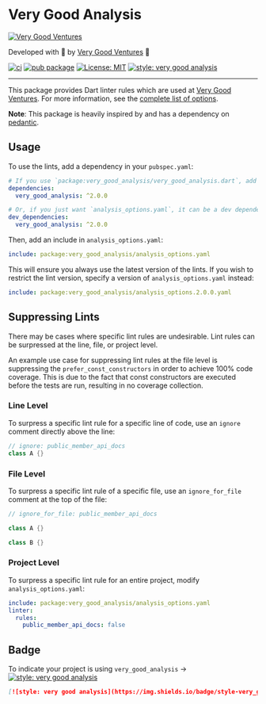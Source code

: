 # Very Good Analysis

[![Very Good Ventures](https://raw.githubusercontent.com/VeryGoodOpenSource/very_good_analysis/main/assets/vgv_logo.png)](https://verygood.ventures)

Developed with 💙 by [Very Good Ventures](https://verygood.ventures) 🦄

[![ci](https://github.com/VeryGoodOpenSource/very_good_analysis/workflows/ci/badge.svg)](https://github.com/VeryGoodOpenSource/very_good_analysis/actions)
[![pub package](https://img.shields.io/pub/v/very_good_analysis.svg)](https://pub.dartlang.org/packages/very_good_analysis)
[![License: MIT](https://img.shields.io/badge/license-MIT-blue.svg)](https://opensource.org/licenses/MIT)
[![style: very good analysis][badge]][badge_link]

---

This package provides Dart linter rules which are used at [Very Good Ventures](https://verygood.ventures). For more information, see the [complete list of options](https://github.com/VeryGoodOpenSource/very_good_analysis/blob/main/analysis_options.yaml).

**Note**: This package is heavily inspired by and has a dependency on [pedantic](https://github.com/dart-lang/pedantic).

## Usage

To use the lints, add a dependency in your `pubspec.yaml`:

```yaml
# If you use `package:very_good_analysis/very_good_analysis.dart`, add a normal dependency.
dependencies:
  very_good_analysis: ^2.0.0

# Or, if you just want `analysis_options.yaml`, it can be a dev dependency.
dev_dependencies:
  very_good_analysis: ^2.0.0
```

Then, add an include in `analysis_options.yaml`:

```yaml
include: package:very_good_analysis/analysis_options.yaml
```

This will ensure you always use the latest version of the lints. If you wish to restrict the lint version, specify a version of `analysis_options.yaml` instead:

```yaml
include: package:very_good_analysis/analysis_options.2.0.0.yaml
```

## Suppressing Lints

There may be cases where specific lint rules are undesirable. Lint rules can be surpressed at the line, file, or project level.

An example use case for suppressing lint rules at the file level is suppressing the `prefer_const_constructors` in order to achieve 100% code coverage. This is due to the fact that const constructors are executed before the tests are run, resulting in no coverage collection.

### Line Level

To surpress a specific lint rule for a specific line of code, use an `ignore` comment directly above the line:

```dart
// ignore: public_member_api_docs
class A {}
```

### File Level

To surpress a specific lint rule of a specific file, use an `ignore_for_file` comment at the top of the file:

```dart
// ignore_for_file: public_member_api_docs

class A {}

class B {}
```

### Project Level

To surpress a specific lint rule for an entire project, modify `analysis_options.yaml`:

```yaml
include: package:very_good_analysis/analysis_options.yaml
linter:
  rules:
    public_member_api_docs: false
```

## Badge

To indicate your project is using `very_good_analysis` →
[![style: very good analysis][badge]][badge_link]

```md
[![style: very good analysis](https://img.shields.io/badge/style-very_good_analysis-B22C89.svg)](https://pub.dev/packages/very_good_analysis)
```

[very good analysis]: https://github.com/VeryGoodOpenSource/very_good_analysis
[badge]: https://img.shields.io/badge/style-very_good_analysis-B22C89.svg
[badge_link]: https://pub.dev/packages/very_good_analysis
